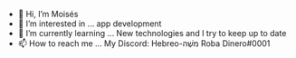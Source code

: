 - 👋 Hi, I’m Moisés
- 👀 I’m interested in ... app development
- 🌱 I’m currently learning ... New technologies and I try to keep up to date
- 📫 How to reach me ... My Discord: Hebreo-מֹשֶׁה Roba Dinero#0001

<!---
moisba is a ✨ special ✨ repository because its `README.md` (this file) appears on your GitHub profile.
You can click the Preview link to take a look at your changes.
--->
